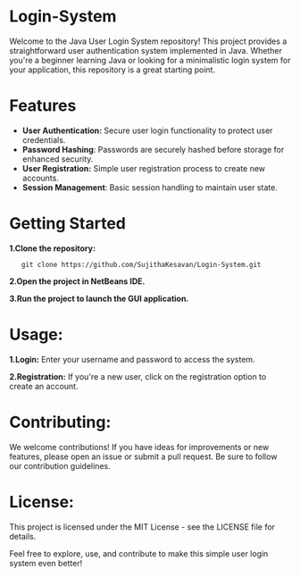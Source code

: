 # Login-System
Welcome to the Java User Login System repository! This project provides a straightforward user authentication system implemented in Java. Whether you're a beginner learning Java or looking for a minimalistic login system for your application, this repository is a great starting point.

# Features

  * **User Authentication:** Secure user login functionality to protect user credentials.
  * **Password Hashing**: Passwords are securely hashed before storage for enhanced security.
  * **User Registration:** Simple user registration process to create new accounts.
  * **Session Management**: Basic session handling to maintain user state.

# Getting Started
  **1.Clone the repository:**
  
       git clone https://github.com/SujithaKesavan/Login-System.git

  **2.Open the project in NetBeans IDE.**

  **3.Run the project to launch the GUI application.**

 # Usage:
 
   **1.Login:** Enter your username and password to access the system.

   **2.Registration:** If you're a new user, click on the registration option to create an account.

 # Contributing:

   We welcome contributions! If you have ideas for improvements or new features, please open an issue or submit a pull request. Be sure to follow our contribution guidelines.

 # License:
 
   This project is licensed under the MIT License - see the LICENSE file for details.

   Feel free to explore, use, and contribute to make this simple user login system even better!

